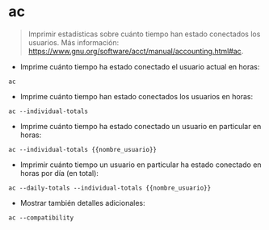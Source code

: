 # ac

> Imprimir estadísticas sobre cuánto tiempo han estado conectados los usuarios.
> Más información: <https://www.gnu.org/software/acct/manual/accounting.html#ac>.

- Imprime cuánto tiempo ha estado conectado el usuario actual en horas:

`ac`

- Imprime cuánto tiempo han estado conectados los usuarios en horas:

`ac --individual-totals`

- Imprime cuánto tiempo ha estado conectado un usuario en particular en horas:

`ac --individual-totals {{nombre_usuario}}`

- Imprimir cuánto tiempo un usuario en particular ha estado conectado en horas por día (en total):

`ac --daily-totals --individual-totals {{nombre_usuario}}`

- Mostrar también detalles adicionales:

`ac --compatibility`
